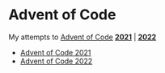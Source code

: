 # Advent of Code

My attempts to [Advent of Code](https://adventofcode.com) [**2021**](https://adventofcode.com/2021) | [**2022**](https://adventofcode.com/2022)

- [Advent of Code 2021](./aoc2021/)
- [Advent of Code 2022](./aoc2022/)
